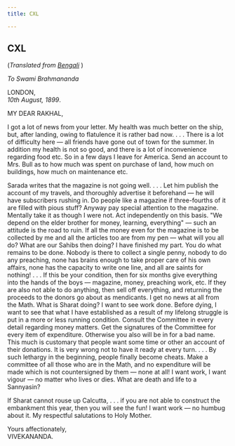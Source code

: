 ```yaml
---
title: CXL

---
```





  

  


## CXL

(*Translated from [Bengali](b8430e8140.pdf)* )

*To Swami Brahmananda*

LONDON,  
*10th August, 1899*.

MY DEAR RAKHAL,

I got a lot of news from your letter. My health was much better on the
ship, but, after landing, owing to flatulence it is rather bad now. . .
. There is a lot of difficulty here — all friends have gone out of town
for the summer. In addition my health is not so good, and there is a lot
of inconvenience regarding food etc. So in a few days I leave for
America. Send an account to Mrs. Bull as to how much was spent on
purchase of land, how much on buildings, how much on maintenance etc.

Sarada writes that the magazine is not going well. . . . Let him publish
the account of my travels, and thoroughly advertise it beforehand — he
will have subscribers rushing in. Do people like a magazine if
three-fourths of it are filled with pious stuff? Anyway pay special
attention to the magazine. Mentally take it as though I were not. Act
independently on this basis. "We depend on the elder brother for money,
learning, everything" — such an attitude is the road to ruin. If all the
money even for the magazine is to be collected by me and all the
articles too are from my pen — what will you all do? What are our Sahibs
then doing? I have finished my part. You do what remains to be done.
Nobody is there to collect a single penny, nobody to do any preaching,
none has brains enough to take proper care of his own affairs, none has
the capacity to write one line, and all are saints for nothing! . . . If
this be your condition, then for six months give everything into the
hands of the boys — magazine, money, preaching work, etc. If they are
also not able to do anything, then sell off everything, and returning
the proceeds to the donors go about as mendicants. I get no news at all
from the Math. What is Sharat doing? I want to see work done. Before
dying, I want to see that what I have established as a result of my
lifelong struggle is put in a more or less running condition. Consult
the Committee in every detail regarding money matters. Get the
signatures of the Committee for every item of expenditure. Otherwise you
also will be in for a bad name. This much is customary that people want
some time or other an account of their donations. It is very wrong not
to have it ready at every turn. . . . By such lethargy in the beginning,
people finally become cheats. Make a committee of all those who are in
the Math, and no expenditure will be made which is not countersigned by
them — none at all! I want work, I want vigour — no matter who lives or
dies. What are death and life to a Sannyasin?

If Sharat cannot rouse up Calcutta, . . . if you are not able to
construct the embankment this year, then you will see the fun! I want
work — no humbug about it. My respectful salutations to Holy Mother.

Yours affectionately,  
VIVEKANANDA.


